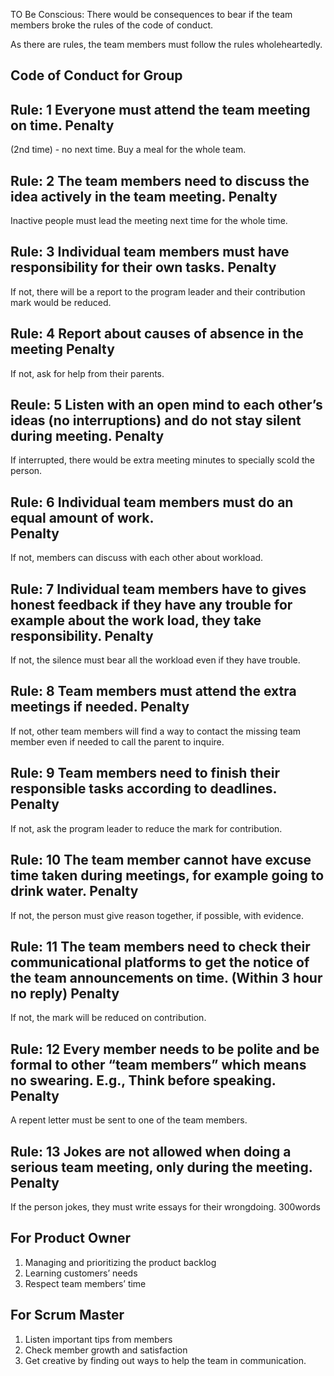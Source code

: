 TO Be Conscious: There would be consequences to bear if the team members broke the rules of the code of conduct. 

As there are rules, the team members must follow the rules wholeheartedly.  

Code of Conduct for Group 
----------------------------
 
Rule: 1 Everyone must attend the team meeting on time. 
Penalty
---------
(2nd time) - no next time. 
Buy a meal for the whole team. 


Rule: 2 The team members need to discuss the idea actively in the team meeting. 
Penalty
---------
Inactive people must lead the meeting next time for the whole time. 


Rule: 3 Individual team members must have responsibility for their own tasks. 
Penalty
---------
If not, there will be a report to the program leader and their contribution mark would be reduced. 


Rule: 4 Report about causes of absence in the meeting 
Penalty
--------- 
If not, ask for help from their parents. 


Reule: 5 Listen with an open mind to each other’s ideas (no interruptions) and do not stay silent during meeting. 
Penalty
---------
If interrupted, there would be extra meeting minutes to specially scold the person. 


Rule: 6 Individual team members must do an equal amount of work.   
Penalty
---------
If not, members can discuss with each other about workload.  


Rule: 7 Individual team members have to gives honest feedback if they have any trouble for example about the work load, they take responsibility. 
Penalty
---------
If not, the silence must bear all the workload even if they have trouble. 


Rule: 8 Team members must attend the extra meetings if needed. 
Penalty
---------
If not, other team members will find a way to contact the missing team member even if needed to call the parent to inquire. 


Rule: 9 Team members need to finish their responsible tasks according to deadlines. 
Penalty
---------
If not, ask the program leader to reduce the mark for contribution. 


Rule: 10 The team member cannot have excuse time taken during meetings, for example going to drink water. 
Penalty
---------
If not, the person must give reason together, if possible, with evidence. 


Rule: 11 The team members need to check their communicational platforms to get the notice of the team announcements on time. (Within 3 hour no reply)
Penalty
--------- 
If not, the mark will be reduced on contribution. 


Rule: 12 Every member needs to be polite and be formal to other “team members” which means no swearing. E.g., Think before speaking. 
Penalty
---------
A repent letter must be sent to one of the team members. 


Rule: 13 Jokes are not allowed when doing a serious team meeting, only during the meeting. 
Penalty
---------
If the person jokes, they must write essays for their wrongdoing. 300words 


For Product Owner
--------------------
1. Managing and prioritizing the product backlog 
2. Learning customers’ needs 
3. Respect team members’ time 

For Scrum Master
-------------------
1. Listen important tips from members 
2. Check member growth and satisfaction 
3. Get creative by finding out ways to help the team in communication. 
